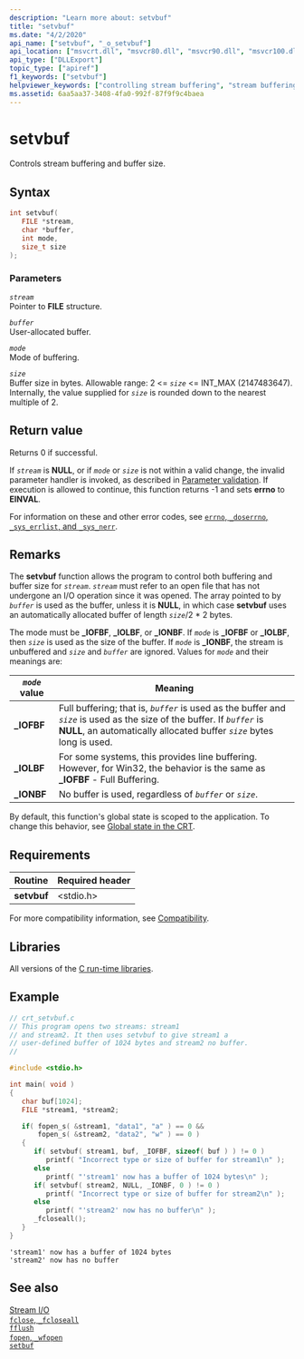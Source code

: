 ```yaml
---
description: "Learn more about: setvbuf"
title: "setvbuf"
ms.date: "4/2/2020"
api_name: ["setvbuf", "_o_setvbuf"]
api_location: ["msvcrt.dll", "msvcr80.dll", "msvcr90.dll", "msvcr100.dll", "msvcr100_clr0400.dll", "msvcr110.dll", "msvcr110_clr0400.dll", "msvcr120.dll", "msvcr120_clr0400.dll", "ucrtbase.dll", "api-ms-win-crt-stdio-l1-1-0.dll", "api-ms-win-crt-private-l1-1-0.dll"]
api_type: ["DLLExport"]
topic_type: ["apiref"]
f1_keywords: ["setvbuf"]
helpviewer_keywords: ["controlling stream buffering", "stream buffering", "setvbuf function"]
ms.assetid: 6aa5aa37-3408-4fa0-992f-87f9f9c4baea
---
```

# setvbuf

Controls stream buffering and buffer size.

## Syntax

```C
int setvbuf(
   FILE *stream,
   char *buffer,
   int mode,
   size_t size
);
```

### Parameters

*`stream`*\
Pointer to **FILE** structure.

*`buffer`*\
User-allocated buffer.

*`mode`*\
Mode of buffering.

*`size`*\
Buffer size in bytes. Allowable range: 2 <= *`size`* <= INT_MAX (2147483647). Internally, the value supplied for *`size`* is rounded down to the nearest multiple of 2.

## Return value

Returns 0 if successful.

If *`stream`* is **NULL**, or if *`mode`* or *`size`* is not within a valid change, the invalid parameter handler is invoked, as described in [Parameter validation](../parameter-validation.md). If execution is allowed to continue, this function returns -1 and sets **errno** to **EINVAL**.

For information on these and other error codes, see [`errno`, `_doserrno`, `_sys_errlist`, and `_sys_nerr`](../errno-doserrno-sys-errlist-and-sys-nerr.md).

## Remarks

The **setvbuf** function allows the program to control both buffering and buffer size for *`stream`*. *`stream`* must refer to an open file that has not undergone an I/O operation since it was opened. The array pointed to by *`buffer`* is used as the buffer, unless it is **NULL**, in which case **setvbuf** uses an automatically allocated buffer of length *`size`*/2 \* 2 bytes.

The mode must be **_IOFBF**, **_IOLBF**, or **_IONBF**. If *`mode`* is **_IOFBF** or **_IOLBF**, then *`size`* is used as the size of the buffer. If *`mode`* is **_IONBF**, the stream is unbuffered and *`size`* and *`buffer`* are ignored. Values for *`mode`* and their meanings are:

|*`mode`* value|Meaning|
|-|-|
| **_IOFBF** | Full buffering; that is, *`buffer`* is used as the buffer and *`size`* is used as the size of the buffer. If *`buffer`* is **NULL**, an automatically allocated buffer *`size`* bytes long is used. |
| **_IOLBF** | For some systems, this provides line buffering. However, for Win32, the behavior is the same as **_IOFBF** - Full Buffering. |
| **_IONBF** | No buffer is used, regardless of *`buffer`* or *`size`*. |

By default, this function's global state is scoped to the application. To change this behavior, see [Global state in the CRT](../global-state.md).

## Requirements

|Routine|Required header|
|-------------|---------------------|
|**setvbuf**|\<stdio.h>|

For more compatibility information, see [Compatibility](../compatibility.md).

## Libraries

All versions of the [C run-time libraries](../crt-library-features.md).

## Example

```C
// crt_setvbuf.c
// This program opens two streams: stream1
// and stream2. It then uses setvbuf to give stream1 a
// user-defined buffer of 1024 bytes and stream2 no buffer.
//

#include <stdio.h>

int main( void )
{
   char buf[1024];
   FILE *stream1, *stream2;

   if( fopen_s( &stream1, "data1", "a" ) == 0 &&
       fopen_s( &stream2, "data2", "w" ) == 0 )
   {
      if( setvbuf( stream1, buf, _IOFBF, sizeof( buf ) ) != 0 )
         printf( "Incorrect type or size of buffer for stream1\n" );
      else
         printf( "'stream1' now has a buffer of 1024 bytes\n" );
      if( setvbuf( stream2, NULL, _IONBF, 0 ) != 0 )
         printf( "Incorrect type or size of buffer for stream2\n" );
      else
         printf( "'stream2' now has no buffer\n" );
      _fcloseall();
   }
}
```

```Output
'stream1' now has a buffer of 1024 bytes
'stream2' now has no buffer
```

## See also

[Stream I/O](../stream-i-o.md)\
[`fclose`, `_fcloseall`](fclose-fcloseall.md)\
[`fflush`](fflush.md)\
[`fopen`, `_wfopen`](fopen-wfopen.md)\
[`setbuf`](setbuf.md)
